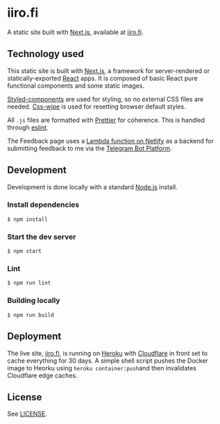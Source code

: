 # iiro.fi

A static site built with [Next.js](https://github.com/zeit/next.js/), available at [iiro.fi](https://iiro.fi).

## Technology used

This static site is built with [Next.js](https://github.com/zeit/next.js/), a framework for server-rendered or statically-exported [React](https://facebook.github.io/react/) apps. It is composed of basic React pure functional components and some static images.

[Styled-components](https://styled-components.com) are used for styling, so no external CSS files are needed. [Css-wipe](https://github.com/stackcss/css-wipe) is used for resetting browser default styles.

All `.js` files are formatted with [Prettier](https://prettier.io) for coherence. This is handled through [eslint](http://eslint.org).

The Feedback page uses a [Lambda function on Netlify](https://functions-beta--www.netlify.com/docs/lambda-functions/) as a backend for submitting feedback to me via the [Telegram Bot Platform](https://core.telegram.org/bots).

## Development

Development is done locally with a standard [Node.js](https://nodejs.org/en/) install.

### Install dependencies
```
$ npm install
```

### Start the dev server
```
$ npm start
```

### Lint
```
$ npm run lint
```

### Building locally
```
$ npm run build
```

## Deployment

The live site, [iiro.fi](https://iiro.fi), is running on [Heroku](https://www.heroku.com) with [Cloudflare](https://www.cloudflare.com) in front set to cache everything for 30 days. A simple shell script pushes the Docker image to Heorku using `heroku container:push`and then invalidates Cloudflare edge caches.

## License

See [LICENSE](./LICENSE).
